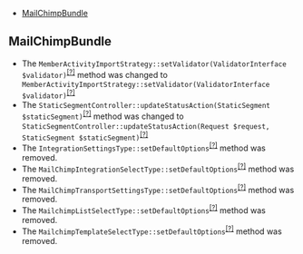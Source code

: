 - [MailChimpBundle](#mailchimpbundle)

MailChimpBundle
---------------
* The `MemberActivityImportStrategy::setValidator(ValidatorInterface $validator)`<sup>[[?]](https://github.com/oroinc/OroCRMMailChimpBundle/tree/2.6.0/ImportExport/Strategy/MemberActivityImportStrategy.php#L51 "Oro\Bundle\MailChimpBundle\ImportExport\Strategy\MemberActivityImportStrategy")</sup> method was changed to `MemberActivityImportStrategy::setValidator(ValidatorInterface $validator)`<sup>[[?]](https://github.com/oroinc/OroCRMMailChimpBundle/tree/3.0.0-beta/ImportExport/Strategy/MemberActivityImportStrategy.php#L49 "Oro\Bundle\MailChimpBundle\ImportExport\Strategy\MemberActivityImportStrategy")</sup>
* The `StaticSegmentController::updateStatusAction(StaticSegment $staticSegment)`<sup>[[?]](https://github.com/oroinc/OroCRMMailChimpBundle/tree/2.6.0/Controller/Api/Rest/StaticSegmentController.php#L61 "Oro\Bundle\MailChimpBundle\Controller\Api\Rest\StaticSegmentController")</sup> method was changed to `StaticSegmentController::updateStatusAction(Request $request, StaticSegment $staticSegment)`<sup>[[?]](https://github.com/oroinc/OroCRMMailChimpBundle/tree/3.0.0-beta/Controller/Api/Rest/StaticSegmentController.php#L61 "Oro\Bundle\MailChimpBundle\Controller\Api\Rest\StaticSegmentController")</sup>
* The `IntegrationSettingsType::setDefaultOptions`<sup>[[?]](https://github.com/oroinc/OroCRMMailChimpBundle/tree/2.6.0/Form/Type/IntegrationSettingsType.php#L49 "Oro\Bundle\MailChimpBundle\Form\Type\IntegrationSettingsType::setDefaultOptions")</sup> method was removed.
* The `MailChimpIntegrationSelectType::setDefaultOptions`<sup>[[?]](https://github.com/oroinc/OroCRMMailChimpBundle/tree/2.6.0/Form/Type/MailChimpIntegrationSelectType.php#L41 "Oro\Bundle\MailChimpBundle\Form\Type\MailChimpIntegrationSelectType::setDefaultOptions")</sup> method was removed.
* The `MailChimpTransportSettingsType::setDefaultOptions`<sup>[[?]](https://github.com/oroinc/OroCRMMailChimpBundle/tree/2.6.0/Form/Type/MailChimpTransportSettingsType.php#L45 "Oro\Bundle\MailChimpBundle\Form\Type\MailChimpTransportSettingsType::setDefaultOptions")</sup> method was removed.
* The `MailchimpListSelectType::setDefaultOptions`<sup>[[?]](https://github.com/oroinc/OroCRMMailChimpBundle/tree/2.6.0/Form/Type/MailchimpListSelectType.php#L15 "Oro\Bundle\MailChimpBundle\Form\Type\MailchimpListSelectType::setDefaultOptions")</sup> method was removed.
* The `MailchimpTemplateSelectType::setDefaultOptions`<sup>[[?]](https://github.com/oroinc/OroCRMMailChimpBundle/tree/2.6.0/Form/Type/MailchimpTemplateSelectType.php#L15 "Oro\Bundle\MailChimpBundle\Form\Type\MailchimpTemplateSelectType::setDefaultOptions")</sup> method was removed.

